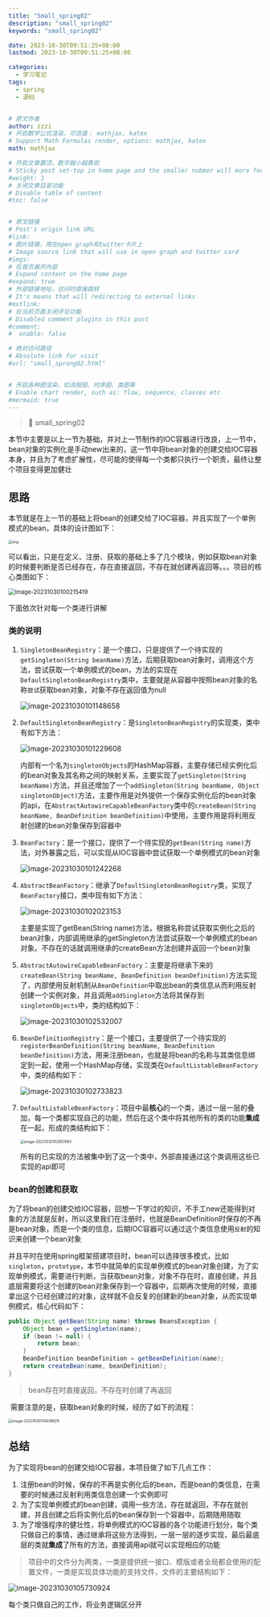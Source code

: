 ```yaml
---
title: "Small_spring02"
description: "small_spring02"
keywords: "small_spring02"

date: 2023-10-30T09:51:25+08:00
lastmod: 2023-10-30T09:51:25+08:00

categories:
  - 学习笔记
tags:
  - spring
  - 源码


# 原文作者
author: zzzi
# 开启数学公式渲染，可选值： mathjax, katex
# Support Math Formulas render, options: mathjax, katex
math: mathjax

# 开启文章置顶，数字越小越靠前
# Sticky post set-top in home page and the smaller nubmer will more forward.
#weight: 1
# 关闭文章目录功能
# Disable table of content
#toc: false


# 原文链接
# Post's origin link URL
#link:
# 图片链接，用在open graph和twitter卡片上
# Image source link that will use in open graph and twitter card
#imgs:
# 在首页展开内容
# Expand content on the home page
#expand: true
# 外部链接地址，访问时直接跳转
# It's means that will redirecting to external links
#extlink:
# 在当前页面关闭评论功能
# Disabled comment plugins in this post
#comment:
#  enable: false

# 绝对访问路径
# Absolute link for visit
#url: "small_sprong02.html"


# 开启各种图渲染，如流程图、时序图、类图等
# Enable chart render, such as: flow, sequence, classes etc
#mermaid: true
---
```


>🤔 small_spring02

本节中主要是以上一节为基础，并对上一节制作的IOC容器进行改良，上一节中，bean对象的实例化是手动new出来的，这一节中将bean对象的创建交给IOC容器本身，并且为了考虑扩展性，尽可能的使得每一个类都只执行一个职责，最终让整个项目变得更加健壮

<!--more-->

## 思路

本节就是在上一节的基础上将bean的创建交给了IOC容器，并且实现了一个单例模式的bean，具体的设计图如下：

<img src="https://bugstack.cn/assets/images/spring/spring-3-01.png" alt="img" style="zoom:50%;" />

可以看出，只是在定义、注册、获取的基础上多了几个模块，例如获取bean对象的时候要判断是否已经存在，存在直接返回，不存在就创建再返回等。。。项目的核心类图如下：

<img src="https://zzzi-img-1313100942.cos.ap-beijing.myqcloud.com/img/202310301002877.png" alt="image-20231030100215419" style="zoom:80%;" />

下面依次针对每一个类进行讲解

### 类的说明

1. `SingletonBeanRegistry`：是一个接口，只是提供了一个待实现的`getSingleton(String beanName)`方法，后期获取bean对象时，调用这个方法，尝试获取一个单例模式的bean，方法的实现在`DefaultSingletonBeanRegistry`类中，主要就是从容器中按照bean对象的名称`尝试`获取bean对象，对象不存在返回值为null

   ![image-20231030101148658](https://zzzi-img-1313100942.cos.ap-beijing.myqcloud.com/img/202310301057545.png)

2. `DefaultSingletonBeanRegistry`：是`SingletonBeanRegistry`的实现类，类中有如下方法：

   ![image-20231030101229608](https://zzzi-img-1313100942.cos.ap-beijing.myqcloud.com/img/202310301057546.png)

   内部有一个名为`singletonObjects`的HashMap容器，主要存储已经实例化后的bean对象及其名称之间的映射关系，主要实现了`getSingleton(String beanName)`方法，并且还增加了一个`addSingleton(String beanName, Object singletonObject)`方法，主要作用是对外提供一个保存实例化后的bean对象的api，在`AbstractAutowireCapableBeanFactory`类中的`createBean(String beanName, BeanDefinition beanDefinition)`中使用，主要作用是将利用反射创建的bean对象保存到容器中

3. `BeanFactory`：是一个接口，提供了一个待实现的`getBean(String name)`方法，对外暴露之后，可以实现从IOC容器中尝试获取一个单例模式的bean对象

   ![image-20231030101242268](https://zzzi-img-1313100942.cos.ap-beijing.myqcloud.com/img/202310301057547.png)

4. `AbstractBeanFactory`：继承了`DefaultSingletonBeanRegistry`类，实现了`BeanFactory`接口，类中现有如下方法：

   ![image-20231030102023153](https://zzzi-img-1313100942.cos.ap-beijing.myqcloud.com/img/202310301020694.png)

   主要是实现了getBean(String name)方法，根据名称尝试获取实例化之后的 bean对象，内部调用继承的getSingleton方法尝试获取一个单例模式的bean对象。不存在的话就调用继承的createBean方法创建并返回一个bean对象

5. `AbstractAutowireCapableBeanFactory`：主要是将继承下来的`createBean(String beanName, BeanDefinition beanDefinition)`方法实现了，内部使用反射机制从`BeanDefinition`中取出bean的类信息从而利用反射创建一个实例对象，并且调用`addSingleton`方法将其保存到`singletonObjects`中，类的结构如下：

   ![image-20231030102532007](https://zzzi-img-1313100942.cos.ap-beijing.myqcloud.com/img/202310301057549.png)

6. `BeanDefinitionRegistry`：是一个接口，主要提供了一个待实现的`registerBeanDefinition(String beanName, BeanDefinition beanDefinition)`方法，用来注册bean，也就是将bean的名称与其类信息绑定到一起，使用一个HashMap存储，实现类在`DefaultListableBeanFactory`中，类的结构如下：

   ![image-20231030102733823](https://zzzi-img-1313100942.cos.ap-beijing.myqcloud.com/img/202310301057550.png)

7. `DefaultListableBeanFactory`：项目中最**核心**的一个类，通过一层一层的叠加，每一个类都实现自己的功能，然后在这个类中将其他所有的类的功能**集成**在一起，形成的类结构如下：

   <img src="https://zzzi-img-1313100942.cos.ap-beijing.myqcloud.com/img/202310301057551.png" alt="image-20231030102957493" style="zoom:50%;" />

   所有的已实现的方法被集中到了这一个类中，外部直接通过这个类调用这些已实现的api即可

### bean的创建和获取

​		为了将bean的创建交给IOC容器，回想一下学过的知识，不手工new还能得到对象的方法就是反射，所以这里我们在注册时，也就是BeanDefinition时保存的不再是bean对象，而是一个类的信息，后期IOC容器可以通过这个类信息使用`反射`的知识来创建一个bean对象

​		并且平时在使用spring框架搭建项目时，bean可以选择很多模式，比如`singleton`，`prototype`，本节中就简单的实现单例模式的bean对象创建，为了实现单例模式，需要进行判断，当获取bean对象，对象不存在时，直接创建，并且底层需要将这个创建的bean对象保存到一个容器中，后期再次使用的时候，直接拿出这个已经创建过的对象，这样就不会反复的创建新的bean对象，从而实现单例模式，核心代码如下：

```java
public Object getBean(String name) throws BeansException {
    Object bean = getSingleton(name);
    if (bean != null) {
        return bean;
    }
    BeanDefinition beanDefinition = getBeanDefinition(name);
    return createBean(name, beanDefinition);
}
```

> bean存在时直接返回，不存在时创建了再返回

​		需要注意的是，获取bean对象的时候，经历了如下的流程：

<img src="https://zzzi-img-1313100942.cos.ap-beijing.myqcloud.com/img/202310301144543.png" alt="image-20231030114408629" style="zoom:50%;" />

## 总结

为了实现将bean的创建交给IOC容器，本项目做了如下几点工作：

1. 注册bean的时候，保存的不再是实例化后的bean，而是bean的类信息，在需要的时候通过反射利用类信息创建一个实例即可
2. 为了实现单例模式的bean创建，调用一些方法，存在就返回，不存在就创建，并且创建之后将实例化后的bean保存到一个容器中，后期随用随取
3. 为了增强程序的健壮性，将单例模式的IOC容器的各个功能进行划分，每个类只做自己的事情，通过继承将这些方法得到，一层一层的逐步实现，最后最底层的类就**集成**了所有的方法，直接调用api就可以实现相应的功能

> 项目中的文件分为两类，一类是提供统一接口、模版或者全局都会使用的配置文件，一类是实现具体功能的支持文件，文件的主要结构如下：

![image-20231030105730924](https://zzzi-img-1313100942.cos.ap-beijing.myqcloud.com/img/202310301057553.png)

每个类只做自己的工作，将业务逻辑区分开





